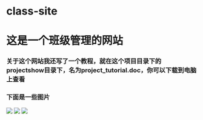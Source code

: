 # class-site
这是一个班级管理的网站
===
### 关于这个网站我还写了一个教程，就在这个项目目录下的projectshow目录下，名为project_tutorial.doc，你可以下载到电脑上查看
### 下面是一些图片
![](https://raw.githubusercontent.com/ZZKdev/class-site/master/projectshow/one.jpg)
![](https://raw.githubusercontent.com/ZZKdev/class-site/master/projectshow/two.jpg)
![](https://raw.githubusercontent.com/ZZKdev/class-site/master/projectshow/three.jpg)
